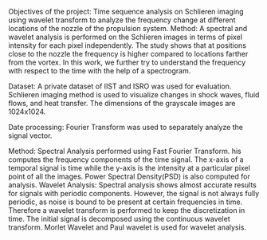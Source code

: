 Objectives of the project:
Time sequence analysis on Schlieren imaging using wavelet transform to analyze the frequency change at different locations of the nozzle of the propulsion system.
Method:
A spectral and wavelet analysis is performed on the Schlieren images in terms of pixel intensity for each pixel independently.
The study shows that at positions close to the nozzle the frequency is higher compared to locations farther from the vortex. In this work, we further try to
understand the frequency with respect to the time with the help of a spectrogram.

Dataset: A private dataset of IIST and ISRO was used for evaluation. Schlieren imaging method is used to visualize changes in shock waves, fluid flows, and heat transfer.
The dimensions of the grayscale images are 1024x1024.

Date processing: Fourier Transform was used to separately analyze the signal vector.

Method: 
Spectral Analysis performed using Fast Fourier Transform. his computes the frequency components of the time signal. The x-axis of a temporal signal is time while the
y-axis is the intensity at a particular pixel point of all the images. Power Spectral Density(PSD) is also computed for analysis.
Wavelet Analysis: Spectral analysis shows almost accurate results for signals with periodic components. However, the signal is not always fully periodic, as noise is bound to be
present at certain frequencies in time. Therefore a wavelet transform is performed to keep the discretization in time. The initial signal is decomposed using the
continuous wavelet transform. Morlet Wavelet and Paul wavelet is used for wavelet analysis.



